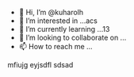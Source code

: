 - 👋 Hi, I’m @kuharolh
- 👀 I’m interested in ...acs
- 🌱 I’m currently learning ...13
- 💞️ I’m looking to collaborate on ...
- 📫 How to reach me ...

<!---
kuharolh/kuharolh is a ✨ special ✨ repository because its `README.md` (this file) appears on your GitHub profile.
You can click the Preview link to take a look at your changessaxzc.
--->
mfiujg
eyjsdfl
sdsad
